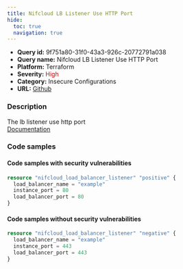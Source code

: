 ```yaml
---
title: Nifcloud LB Listener Use HTTP Port
hide:
  toc: true
  navigation: true
---
```


<style>
  .highlight .hll {
    background-color: #ff171742;
  }
  .md-content {
    max-width: 1100px;
    margin: 0 auto;
  }
</style>

-   **Query id:** 9f751a80-31f0-43a3-926c-20772791a038
-   **Query name:** Nifcloud LB Listener Use HTTP Port
-   **Platform:** Terraform
-   **Severity:** <span style="color:#C00">High</span>
-   **Category:** Insecure Configurations
-   **URL:** [Github](https://github.com/Checkmarx/kics/tree/master/assets/queries/terraform/nifcloud/load_balancer_listener_use_http)

### Description
The lb listener use http port<br>
[Documentation](https://registry.terraform.io/providers/nifcloud/nifcloud/latest/docs/resources/load_balancer_listener#load_balancer_port)

### Code samples
#### Code samples with security vulnerabilities
```tf title="Positive test num. 1 - tf file" hl_lines="1"
resource "nifcloud_load_balancer_listener" "positive" {
  load_balancer_name = "example"
  instance_port = 80
  load_balancer_port = 80
}

```


#### Code samples without security vulnerabilities
```tf title="Negative test num. 1 - tf file"
resource "nifcloud_load_balancer_listener" "negative" {
  load_balancer_name = "example"
  instance_port = 443
  load_balancer_port = 443
}

```
